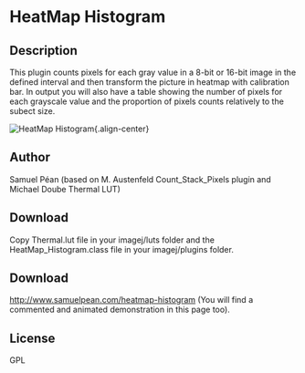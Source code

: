 # HeatMap Histogram

## Description

This plugin counts pixels for each gray value in a 8-bit or 16-bit image
in the defined interval and then transform the picture in heatmap with
calibration bar. In output you will also have a table showing the number
of pixels for each grayscale value and the proportion of pixels counts
relatively to the subect size.

![HeatMap
Histogram](/plugin/analysis/heatmap_histogram/heatmap_histogram.png){.align-center}

## Author

Samuel Péan (based on M. Austenfeld Count_Stack_Pixels plugin and
Michael Doube Thermal LUT)

## Download

Copy Thermal.lut file in your imagej/luts folder and the
HeatMap_Histogram.class file in your imagej/plugins folder.

## Download

<http://www.samuelpean.com/heatmap-histogram> (You will find a commented
and animated demonstration in this page too).

## License

GPL
